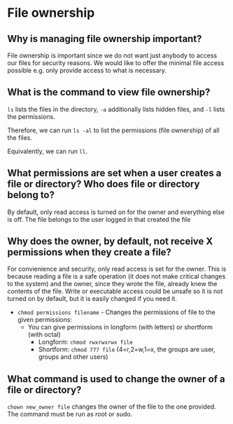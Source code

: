 # File ownership

## Why is managing file ownership important?
File ownership is important since we do not want just anybody to access our files for security reasons. We would like to offer the minimal file access possible e.g. only provide access to what is necessary. 
## What is the command to view file ownership?
`ls` lists the files in the directory, `-a` additionally lists hidden files, and `-l` lists the permissions. 

Therefore, we can run `ls -al` to list the permissions (file ownership) of all the files.

Equivalently, we can run `ll`. 
## What permissions are set when a user creates a file or directory? Who does file or directory belong to?
By default, only read access is turned on for the owner and everything else is off. The file belongs to the user logged in that created the file 
## Why does the owner, by default, not receive X permissions when they create a file?
For convienience and security, only read access is set for the owner. This is because reading a file is a safe operation (it does not make critical changes to the system) and the owner, since they wrote the file, already knew the contents of the file. Write or executable access could be unsafe so it is not turned on by default, but it is easily changed if you need it. 

- `chmod permissions filename` - Changes the permissions of file to the given permissions:
    - You can give permissions in longform (with letters) or shortform (with octal)
        - Longform: `chmod rwxrwxrwx file`
        - Shortform: `chmod 777 file` (4=r,2=w,1=x, the groups are user, groups and other users)
## What command is used to change the owner of a file or directory?
`chown new_owner file` changes the owner of the file to the one provided. The command must be run as root or sudo. 
